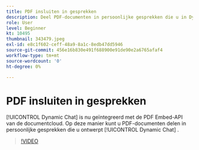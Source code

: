 ```yaml
---
title: PDF insluiten in gesprekken
description: Deel PDF-documenten in persoonlijke gesprekken die u in Dynamic Chat ontwerpt.
role: User
level: Beginner
kt: 10495
thumbnail: 343479.jpeg
exl-id: e8c1f602-ceff-48a9-8a1c-8edb47dd5946
source-git-commit: 456e16b830e491f688900e91de90e2a6765afaf4
workflow-type: tm+mt
source-wordcount: '0'
ht-degree: 0%

---
```


# PDF insluiten in gesprekken

[!UICONTROL Dynamic Chat]  is nu geïntegreerd met de PDF Embed-API van de documentcloud. Op deze manier kunt u PDF-documenten delen in persoonlijke gesprekken die u ontwerpt [!UICONTROL Dynamic Chat] .

>[!VIDEO](https://video.tv.adobe.com/v/343479/?quality=12&learn=on)
